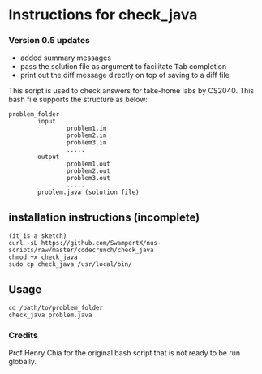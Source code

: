 # Instructions for check\_java

### Version 0.5 updates
- added summary messages
- pass the solution file as argument to facilitate <kbd>Tab</kbd> completion
- print out the diff message directly on top of saving to a diff file



This script is used to check answers for take-home labs by CS2040. This bash file supports the structure as below:

```
problem_folder
		input
				problem1.in
				problem2.in
				problem3.in
				.....
		output
				problem1.out
				problem2.out
				problem3.out
				.....
		problem.java (solution file)
```
## installation instructions (incomplete)
```
(it is a sketch)
curl -sL https://github.com/SwampertX/nus-scripts/raw/master/codecrunch/check_java
chmod +x check_java
sudo cp check_java /usr/local/bin/
```

## Usage
```
cd /path/to/problem_folder
check_java problem.java
```

### Credits
Prof Henry Chia for the original bash script that is not ready to be run globally.
